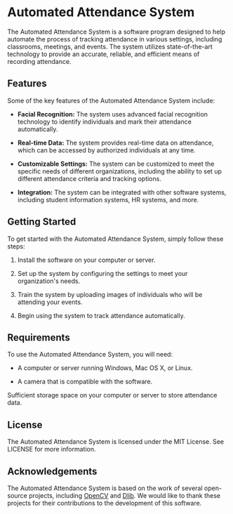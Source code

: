 # Automated Attendance System
The Automated Attendance System is a software program designed to help automate the process of tracking attendance in various settings, including classrooms, meetings, and events. The system utilizes state-of-the-art technology to provide an accurate, reliable, and efficient means of recording attendance.

## Features
Some of the key features of the Automated Attendance System include:

- **Facial Recognition:** The system uses advanced facial recognition technology to identify individuals and mark their attendance automatically.

- **Real-time Data:** The system provides real-time data on attendance, which can be accessed by authorized individuals at any time.

- **Customizable Settings:** The system can be customized to meet the specific needs of different organizations, including the ability to set up different attendance criteria and tracking options.

- **Integration:** The system can be integrated with other software systems, including student information systems, HR systems, and more.

## Getting Started
To get started with the Automated Attendance System, simply follow these steps:

1. Install the software on your computer or server.

2. Set up the system by configuring the settings to meet your organization's needs.

3. Train the system by uploading images of individuals who will be attending your events.

4. Begin using the system to track attendance automatically.

## Requirements
To use the Automated Attendance System, you will need:

- A computer or server running Windows, Mac OS X, or Linux.

- A camera that is compatible with the software.

Sufficient storage space on your computer or server to store attendance data.

## License
The Automated Attendance System is licensed under the MIT License. See LICENSE for more information.

## Acknowledgements
The Automated Attendance System is based on the work of several open-source projects, including [OpenCV](https://opencv.org/)
 and [Dlib](http://dlib.net/). We would like to thank these projects for their contributions to the development of this software.